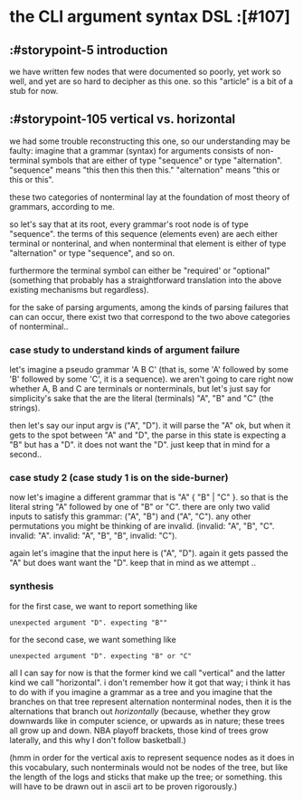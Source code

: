 # the CLI argument syntax DSL :[#107]


## :#storypoint-5 introduction

we have written few nodes that were documented so poorly, yet work so well,
and yet are so hard to decipher as this one. so this "article" is a bit of a
stub for now.



## :#storypoint-105 vertical vs. horizontal

we had some trouble reconstructing this one, so our understanding may be
faulty: imagine that a grammar (syntax) for arguments consists of non-
terminal symbols that are either of type "sequence" or type "alternation".
"sequence" means "this then this then this." "alternation" means
"this or this or this".

these two categories of nonterminal lay at the foundation of most theory
of grammars, according to me.

so let's say that at its root, every grammar's root node is of type
"sequence". the terms of this sequence (elements even) are aech either
terminal or nonterinal, and when nonterminal that element is either of
type "alternation" or type "sequence", and so on.

furthermore the terminal symbol can either be "required' or "optional"
(something that probably has a straightforward translation into the above
existing mechanisms but regardless).

for the sake of parsing arguments, among the kinds of parsing failures that
can can occur, there exist two that correspond to the two above categories of
nonterminal..


### case study to understand kinds of argument failure

let's imagine a pseudo grammar 'A B C' (that is, some 'A' followed by
some 'B' followed by some 'C', it is a sequence). we aren't going to care
right now whether A, B and C are terminals or nonterminals, but let's just
say for simplicity's sake that the are the literal (terminals) "A", "B"
and "C" (the strings).

then let's say our input argv is ("A", "D"). it will parse the "A" ok, but
when it gets to the spot between "A" and "D", the parse in this state is
expecting a "B" but has a "D". it does not want the "D". just keep that
in mind for a second..


### case study 2 (case study 1 is on the side-burner)

now let's imagine a different grammar that is "A" { "B" | "C" }. so that is
the literal string "A" followed by one of "B" or "C". there are only two
valid inputs to satisfy this grammar: ("A", "B") and ("A", "C"). any other
permutations you might be thinking of are invalid. (invalid: "A", "B", "C".
invalid: "A". invalid: "A", "B", "B", invalid: "C").

again let's imagine that the input here is ("A", "D"). again it gets passed
the "A" but does want want the "D". keep that in mind as we attempt ..


### synthesis

for the first case, we want to report something like

    unexpected argument "D". expecting "B""

for the second case, we want something like

    unexpected argument "D". expecting "B" or "C"


all I can say for now is that the former kind we call "vertical" and the
latter kind we call "horizontal". i don't remember how it got that way;
i think it has to do with if you imagine a grammar as a tree and you imagine
that the branches on that tree represent alternation nonterminal nodes, then
it is the alternations that branch out *horizontally* (because, whether they
grow downwards like in computer science, or upwards as in nature; these trees
all grow up and down. NBA playoff brackets, those kind of trees grow laterally,
and this why I don't follow basketball.)

(hmm in order for the vertical axis to represent sequence nodes as it does
in this vocabulary, such nonterminals would not be nodes of the tree, but like
the length of the logs and sticks that make up the tree; or something. this
will have to be drawn out in ascii art to be proven rigorously.)
